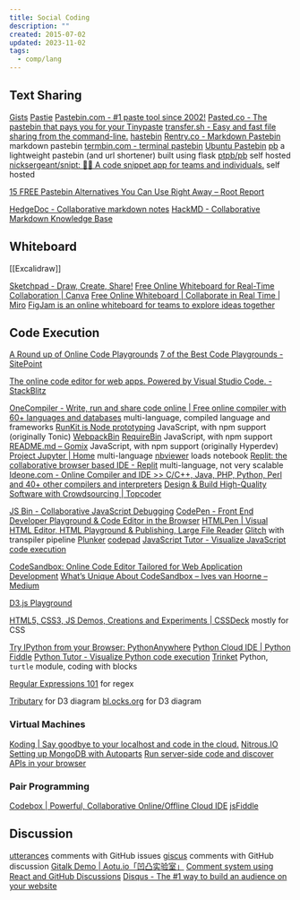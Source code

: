 ```yaml
---
title: Social Coding
description: ""
created: 2015-07-02
updated: 2023-11-02
tags:
  - comp/lang
---
```


## Text Sharing

[Gists](https://gist.github.com/)
[Pastie](http://pastie.org/)
[Pastebin.com - #1 paste tool since 2002!](http://pastebin.com/)
[Pasted.co - The pastebin that pays you for your Tinypaste](http://pasted.co/)
[transfer.sh - Easy and fast file sharing from the command-line.](https://transfer.sh/)
[hastebin](https://hastebin.com/)
[Rentry.co - Markdown Pastebin](https://rentry.org/) markdown pastebin
[termbin.com - terminal pastebin](https://termbin.com/)
[Ubuntu Pastebin](http://paste.ubuntu.com/)
[pb](https://ptpb.pw/) a lightweight pastebin (and url shortener) built using flask [ptpb/pb](https://github.com/ptpb/pb) self hosted
[nicksergeant/snipt: 👩‍💻 A code snippet app for teams and individuals.](https://github.com/nicksergeant/snipt) self hosted

[15 FREE Pastebin Alternatives You Can Use Right Away – Root Report](https://www.rootreport.com/pastebin-alternatives/)

[HedgeDoc - Collaborative markdown notes](https://demo.hedgedoc.org/)
[HackMD - Collaborative Markdown Knowledge Base](https://hackmd.io/)

## Whiteboard

[[Excalidraw]]

[Sketchpad - Draw, Create, Share!](https://sketchpad.app/en/)
[Free Online Whiteboard for Real-Time Collaboration | Canva](https://www.canva.com/online-whiteboard/)
[Free Online Whiteboard | Collaborate in Real Time | Miro](https://miro.com/online-whiteboard/#)
[FigJam is an online whiteboard for teams to explore ideas together](https://www.figma.com/figjam/)

## Code Execution

[A Round up of Online Code Playgrounds](https://www.sitepoint.com/round-up-online-code-playgrounds/)
[7 of the Best Code Playgrounds - SitePoint](https://www.sitepoint.com/7-code-playgrounds/)

[The online code editor for web apps. Powered by Visual Studio Code. - StackBlitz](https://stackblitz.com/)

[OneCompiler - Write, run and share code online | Free online compiler with 60+ languages and databases](https://onecompiler.com/) multi-language, compiled language and frameworks
[RunKit is Node prototyping](https://runkit.com/home) JavaScript, with npm support (originally Tonic)
[WebpackBin](http://www.webpackbin.com/)
[RequireBin](http://requirebin.com/) JavaScript, with npm support
[README.md – Gomix](https://gomix.com/#!/project/outrageous-production) JavaScript, with npm support (originally Hyperdev)
[Project Jupyter | Home](http://jupyter.org/index.html) multi-language
[nbviewer](http://nbviewer.jupyter.org/) loads notebook
[Replit: the collaborative browser based IDE - Replit](https://replit.com/) multi-language, not very scalable
[Ideone.com - Online Compiler and IDE >> C/C++, Java, PHP, Python, Perl and 40+ other compilers and interpreters](https://ideone.com/)
[Design & Build High-Quality Software with Crowdsourcing | Topcoder](https://www.topcoder.com/)

[JS Bin - Collaborative JavaScript Debugging](http://jsbin.com/)
[CodePen - Front End Developer Playground & Code Editor in the Browser](http://codepen.io/)
[HTMLPen | Visual HTML Editor, HTML Playground & Publishing, Large File Reader](https://htmlpen.com/)
[Glitch](https://glitch.com/) with transpiler pipeline
[Plunker](http://plnkr.co/)
[codepad](http://codepad.org/)
[JavaScript Tutor - Visualize JavaScript code execution](http://pythontutor.com/javascript.html)

[CodeSandbox: Online Code Editor Tailored for Web Application Development](https://codesandbox.io/)
[What’s Unique About CodeSandbox – Ives van Hoorne – Medium](https://medium.com/@compuives/whats-unique-about-codesandbox-f1791d867e48)

[D3.js Playground](http://phrogz.net/js/d3-playground/#BlankDefault)

[HTML5, CSS3, JS Demos, Creations and Experiments | CSSDeck](http://cssdeck.com/) mostly for CSS

[Try IPython from your Browser: PythonAnywhere](https://www.pythonanywhere.com/try-ipython/)
[Python Cloud IDE | Python Fiddle](http://pythonfiddle.com/)
[Python Tutor - Visualize Python code execution](http://pythontutor.com/)
[Trinket](https://trinket.io/) Python, `turtle` module, coding with blocks

[Regular Expressions 101](http://regex101.com/) for regex

[Tributary](http://tributary.io/) for D3 diagram
[bl.ocks.org](http://bl.ocks.org/) for D3 diagram

### Virtual Machines

[Koding | Say goodbye to your localhost and code in the cloud.](https://koding.com/Home)
[Nitrous.IO](https://www.nitrous.io/)
[Setting up MongoDB with Autoparts](http://help.nitrous.io/mongodb/)
[Run server-side code and discover APIs in your browser](https://runnable.com/)

### Pair Programming

[Codebox | Powerful, Collaborative Online/Offline Cloud IDE](https://www.codebox.io/)
[jsFiddle](http://jsfiddle.net/)

## Discussion

[utterances](https://utteranc.es/) comments with GitHub issues
[giscus](https://giscus.app/) comments with GitHub discussion
[Gitalk Demo | Aotu.io「凹凸实验室」](https://gitalk.github.io/)
[Comment system using React and GitHub Discussions](https://blog.greenroots.info/comment-system-using-react-and-github-discussions)
[Disqus - The #1 way to build an audience on your website](https://disqus.com/)
